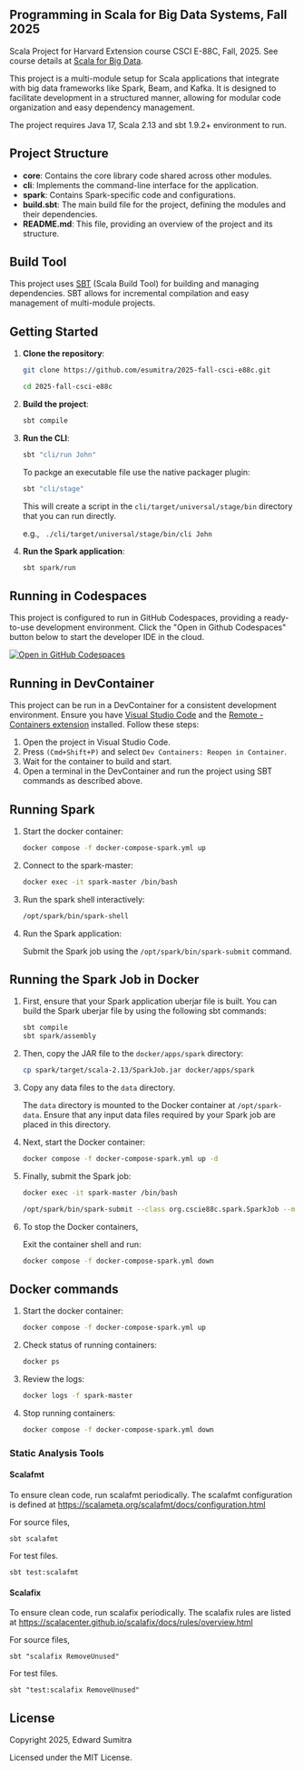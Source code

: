 ## Programming in Scala for Big Data Systems, Fall 2025
Scala Project for Harvard Extension course CSCI E-88C, Fall, 2025. See course details at [Scala for Big Data](https://courses.dce.harvard.edu/?details&srcdb=202601&crn=16769).


This project is a multi-module setup for Scala applications that integrate with big data frameworks like Spark, Beam, and Kafka. It is designed to facilitate development in a structured manner, allowing for modular code organization and easy dependency management.

The project requires Java 17, Scala 2.13 and sbt 1.9.2+ environment to run.

## Project Structure
- **core**: Contains the core library code shared across other modules.
- **cli**: Implements the command-line interface for the application.
- **spark**: Contains Spark-specific code and configurations.
- **build.sbt**: The main build file for the project, defining the modules and their dependencies.
- **README.md**: This file, providing an overview of the project and its structure.

## Build Tool
This project uses [SBT](https://www.scala-sbt.org/) (Scala Build Tool) for building and managing dependencies. SBT allows for incremental compilation and easy management of multi-module projects.

## Getting Started
1. **Clone the repository**:
   ```bash
   git clone https://github.com/esumitra/2025-fall-csci-e88c.git

   cd 2025-fall-csci-e88c
   ```
2. **Build the project**:
   ```bash
   sbt compile
   ```
3. **Run the CLI**:
   ```bash
   sbt "cli/run John"
   ```

   To packge an executable file use the native packager plugin:
   ```bash
   sbt "cli/stage"
    ```
    This will create a script in the `cli/target/universal/stage/bin` directory that you can run directly.

   e.g., ` ./cli/target/universal/stage/bin/cli John`
4. **Run the Spark application**:
   ```bash
   sbt spark/run
   ```

## Running in Codespaces
This project is configured to run in GitHub Codespaces, providing a ready-to-use development environment. Click the "Open in Github Codespaces" button below to start the developer IDE in the cloud.

[![Open in GitHub Codespaces](https://github.com/codespaces/badge.svg)](https://codespaces.new/esumitra/2025-fall-csci-e88c?quickstart=1)


## Running in DevContainer
This project can be run in a DevContainer for a consistent development environment. Ensure you have [Visual Studio Code](https://code.visualstudio.com/) and the [Remote - Containers extension](https://marketplace.visualstudio.com/items?itemName=ms-vscode-remote.remote-containers) installed. Follow these steps:
1. Open the project in Visual Studio Code.
2. Press `(Cmd+Shift+P)` and select `Dev Containers: Reopen in Container`.
3. Wait for the container to build and start.
4. Open a terminal in the DevContainer and run the project using SBT commands as described above.

## Running Spark

1. Start the docker container:
   ```bash
   docker compose -f docker-compose-spark.yml up
   ```
2. Connect to the spark-master:
   ```bash
   docker exec -it spark-master /bin/bash
   ```
3. Run the spark shell interactively:
   ```bash
   /opt/spark/bin/spark-shell
   ```

4. Run the Spark application:

   Submit the Spark job using the `/opt/spark/bin/spark-submit` command.

## Running the Spark Job in Docker
1. First, ensure that your Spark application uberjar file is built. You can build the Spark uberjar file by using the following sbt commands:
   ```bash
   sbt compile
   sbt spark/assembly
   ```

2. Then, copy the JAR file to the `docker/apps/spark` directory:
   ```bash
   cp spark/target/scala-2.13/SparkJob.jar docker/apps/spark
   ```

3. Copy any data files to the `data` directory.

   The `data` directory is mounted to the Docker container at `/opt/spark-data`. Ensure that any input data files required by your Spark job are placed in this directory.

4. Next, start the Docker container:
   ```bash
   docker compose -f docker-compose-spark.yml up -d
   ```
5. Finally, submit the Spark job:
   ```bash
   docker exec -it spark-master /bin/bash
   
   /opt/spark/bin/spark-submit --class org.cscie88c.spark.SparkJob --master spark://spark-master:7077 /opt/spark-apps/SparkJob.jar
   ```
6. To stop the Docker containers,

   Exit the container shell and run:
   ```bash
   docker compose -f docker-compose-spark.yml down
   ```

## Docker commands

1. Start the docker container:
   ```bash
   docker compose -f docker-compose-spark.yml up
   ```
2. Check status of running containers:
   ```bash
   docker ps
   ```
3. Review the logs:
   ```bash
   docker logs -f spark-master
   ```
4. Stop running containers:
   ```bash
   docker compose -f docker-compose-spark.yml down
   ```

### Static Analysis Tools

#### Scalafmt
To ensure clean code, run scalafmt periodically. The scalafmt configuration is defined at https://scalameta.org/scalafmt/docs/configuration.html

For source files,

`sbt scalafmt`

For test files.

`sbt test:scalafmt`

#### Scalafix
To ensure clean code, run scalafix periodically. The scalafix rules are listed at https://scalacenter.github.io/scalafix/docs/rules/overview.html

For source files,

`sbt "scalafix RemoveUnused"`

For test files.

`sbt "test:scalafix RemoveUnused"`

## License
Copyright 2025, Edward Sumitra

Licensed under the MIT License.